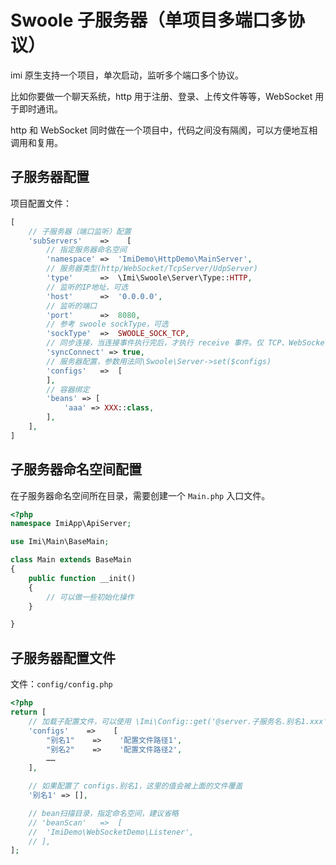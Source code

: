 # Swoole 子服务器（单项目多端口多协议）

imi 原生支持一个项目，单次启动，监听多个端口多个协议。

比如你要做一个聊天系统，http 用于注册、登录、上传文件等等，WebSocket 用于即时通讯。

http 和 WebSocket 同时做在一个项目中，代码之间没有隔阂，可以方便地互相调用和复用。

## 子服务器配置

项目配置文件：

```php
[
    // 子服务器（端口监听）配置
    'subServers'    =>    [
        // 指定服务器命名空间
        'namespace'	=>	'ImiDemo\HttpDemo\MainServer',
        // 服务器类型(http/WebSocket/TcpServer/UdpServer)
        'type'		=>	\Imi\Swoole\Server\Type::HTTP,
        // 监听的IP地址，可选
        'host'		=>	'0.0.0.0',
        // 监听的端口
        'port'		=>	8080,
        // 参考 swoole sockType，可选
        'sockType'	=>	SWOOLE_SOCK_TCP,
        // 同步连接，当连接事件执行完后，才执行 receive 事件。仅 TCP、WebSocket 有效
        'syncConnect' => true,
        // 服务器配置，参数用法同\Swoole\Server->set($configs)
        'configs'	=>	[
        ],
        // 容器绑定
        'beans' => [
            'aaa' => XXX::class,
        ],
    ],
]
```

## 子服务器命名空间配置

在子服务器命名空间所在目录，需要创建一个 `Main.php` 入口文件。

```php
<?php
namespace ImiApp\ApiServer;

use Imi\Main\BaseMain;

class Main extends BaseMain
{
    public function __init()
    {
        // 可以做一些初始化操作
    }

}
```

## 子服务器配置文件

文件：`config/config.php`

```php
<?php
return [
    // 加载子配置文件，可以使用 \Imi\Config::get('@server.子服务名.别名1.xxx') 获取
    'configs'    =>    [
        "别名1"    =>    '配置文件路径1',
        "别名2"    =>    '配置文件路径2',
        ……
    ],

    // 如果配置了 configs.别名1，这里的值会被上面的文件覆盖
    '别名1' => [],

    // bean扫描目录，指定命名空间，建议省略
    // 'beanScan'	=>	[
    // 	'ImiDemo\WebSocketDemo\Listener',
    // ],
];
```
